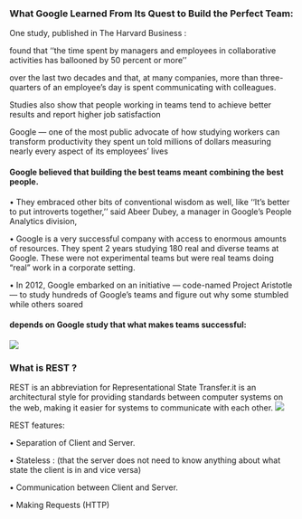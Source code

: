 ### What Google Learned From Its Quest to Build the Perfect Team:
One study, published in The Harvard Business :

found that ‘‘the time spent by managers and employees in collaborative activities has ballooned by 50 percent or more’’

 over the last two decades and that, at many companies, more than three-quarters of an employee’s day is spent communicating with colleagues.

Studies also show that people working in teams tend to achieve better results and report higher job satisfaction

Google — one of the most public advocate  of how studying workers can transform productivity
they spent un told millions of dollars measuring nearly every aspect of its employees’ lives

 #### Google believed that building the best teams meant combining the best people. 

 • They embraced other bits of conventional wisdom as well, like ‘‘It’s better to put introverts together,’’ said Abeer Dubey, a manager in Google’s People Analytics division, 

 • Google is a very successful company with access to enormous amounts of resources.  They spent 2 years studying 180 real and diverse teams at Google.  These were not experimental teams but were real teams doing “real” work in a corporate setting.


 • In 2012, Google embarked on an initiative — code-named Project Aristotle — to study hundreds of Google’s teams and figure out why some stumbled while others soared


#### depends on Google study that what makes teams successful:
 ![](https://newageleadership.b-cdn.net/wp-content/uploads/2020/01/What-makes-teams-successful.png)
 
 
 
 ### What is REST ?
REST is an abbreviation for Representational State Transfer.it is an architectural style for providing standards between computer systems on the web, making it easier for systems to communicate with each other.
![](https://www.datamounts.com/wp-content/uploads/2020/01/What-the-difference-between-REST-API-and-RESTful-API.png)

REST features: 

• Separation of Client and Server.

• Stateless : (that the server does not need to know anything about what state the client is in and vice versa)

• Communication between Client and Server.

• Making Requests (HTTP)
